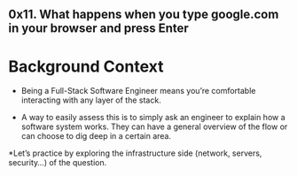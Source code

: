 ## 0x11. What happens when you type google.com in your browser and press Enter

# Background Context
- Being a Full-Stack Software Engineer means you’re comfortable interacting with any layer of the stack.

- A way to easily assess this is to simply ask an engineer to explain how a software system works. They can have a general overview of the flow or can choose to dig deep in a certain area.

*Let’s practice by exploring the infrastructure side (network, servers, security…) of the question.
